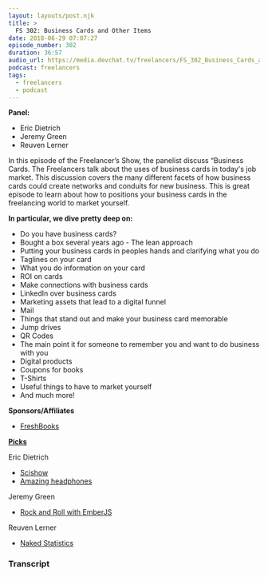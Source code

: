 ```yaml
---
layout: layouts/post.njk
title: >
  FS 302: Business Cards and Other Items
date: 2018-06-29 07:07:27
episode_number: 302
duration: 36:57
audio_url: https://media.devchat.tv/freelancers/FS_302_Business_Cards_and_Other_Items.mp3
podcast: freelancers
tags:
  - freelancers
  - podcast
---
```


**Panel:**

- Eric Dietrich
- Jeremy Green
- Reuven Lerner

In this episode of the Freelancer’s Show, the panelist discuss “Business Cards. The Freelancers talk about the uses of business cards in today's job market. This discussion covers the many different facets of how business cards could create networks and conduits for new business. This is great episode to learn about how to positions your business cards in the freelancing world to market yourself.

**In particular, we dive pretty deep on:**

- Do you have business cards?
- Bought a box several years ago - The lean approach
- Putting your business cards in peoples hands and clarifying what you do
- Taglines on your card
- What you do information on your card
- ROI on cards
- Make connections with business cards
- LinkedIn over business cards
- Marketing assets that lead to a digital funnel
- Mail
- Things that stand out and make your business card memorable
- Jump drives
- QR Codes
- The main point it for someone to remember you and want to do business with you
- Digital products
- Coupons for books
- T-Shirts
- Useful things to have to market yourself
- And much more!&nbsp; &nbsp; &nbsp;

**Sponsors/Affiliates**

- [FreshBooks](https://www.freshbooks.com/invoice?ref=11731&utm_source=pbm&utm_medium=affiliate-program&utm_influencer=419364&utm_campaign=podcast-influencers)

[**Picks**](http://www.apple.com)

Eric Dietrich

- [Scishow](https://www.youtube.com/user/scishow)
- [Amazing headphones](https://www.amazon.com/Bluetooth-Headphones-Waterproof-Sweatproof-Cancelling/dp/B01G8JO5F2)

Jeremy Green

- [Rock and Roll with EmberJS](https://balinterdi.com/rock-and-roll-with-emberjs)

Reuven Lerner

- [Naked Statistics](https://www.amazon.com/Naked-Statistics-Stripping-Dread-Data/dp/039334777X)

### Transcript
